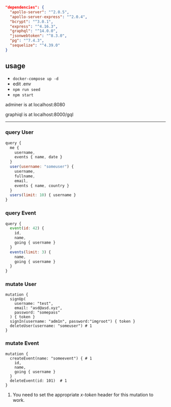 ```json
"dependencies": {
  "apollo-server": "^2.0.5",
  "apollo-server-express": "^2.0.4",
  "bcrypt": "^3.0.1",
  "express": "^4.16.3",
  "graphql": "^14.0.0",
  "jsonwebtoken": "^8.3.0",
  "pg": "^7.4.3",
  "sequelize": "^4.39.0"
}
```

## usage

- `docker-compose up -d`
- edit .env
- `npm run seed`
- `npm start`

adminer is at localhost:8080

graphiql is at localhost:8000/gql

---

### query User

```js
query {
  me {
    username,
    events { name, date }
  }
  user(username: "someuser") {
    username,
    fullname,
    email,
    events { name, country }
  }
  users(limit: 10) { username }
}
```

### query Event

```js
query {
  event(id: 42) {
    id,
    name,
    going { username }
  }
  events(limit: 3) {
    name,
    going { username }
  }
}
```

### mutate User

```
mutation {
  signUp(
    username: "test",
    email: "asd@asd.xyz",
    password: "somepass"
  ) { token }
  signIn(username: "adm1n", password:"imgroot") { token }
  deleteUser(username: "someuser") # 1
}
```

### mutate Event

```
mutation {
  createEvent(name: "someevent") { # 1
    id,
    name,
    going { username }
  }
  deleteEvent(id: 101)  # 1
}
```

1. You need to set the appropriate *x-token* header for this mutation to work.
